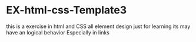 # EX-html-css-Template3
this is a exercise in html and CSS all element design just for learning its may have an logical behavior Especially in  links
